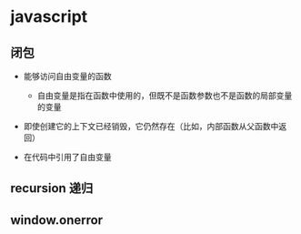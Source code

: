 # javascript

## 闭包

* 能够访问自由变量的函数
  * 自由变量是指在函数中使用的，但既不是函数参数也不是函数的局部变量的变量

* 即使创建它的上下文已经销毁，它仍然存在（比如，内部函数从父函数中返回）
* 在代码中引用了自由变量

## recursion 递归

## window.onerror

